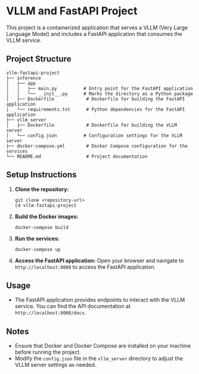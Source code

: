 # VLLM and FastAPI Project

This project is a containerized application that serves a VLLM (Very Large Language Model) and includes a FastAPI application that consumes the VLLM service. 

## Project Structure

```
vllm-fastapi-project
├── inference
│   ├── app
│   │   ├── main.py          # Entry point for the FastAPI application
│   │   └── __init__.py      # Marks the directory as a Python package
│   ├── Dockerfile            # Dockerfile for building the FastAPI application
│   └── requirements.txt      # Python dependencies for the FastAPI application
├── vllm_server
│   ├── Dockerfile            # Dockerfile for building the VLLM server
│   └── config.json          # Configuration settings for the VLLM server
├── docker-compose.yml        # Docker Compose configuration for the services
└── README.md                 # Project documentation
```

## Setup Instructions

1. **Clone the repository:**
   ```
   git clone <repository-url>
   cd vllm-fastapi-project
   ```

2. **Build the Docker images:**
   ```
   docker-compose build
   ```

3. **Run the services:**
   ```
   docker-compose up
   ```

4. **Access the FastAPI application:**
   Open your browser and navigate to `http://localhost:8000` to access the FastAPI application.

## Usage

- The FastAPI application provides endpoints to interact with the VLLM service. You can find the API documentation at `http://localhost:8000/docs`.

## Notes

- Ensure that Docker and Docker Compose are installed on your machine before running the project.
- Modify the `config.json` file in the `vllm_server` directory to adjust the VLLM server settings as needed.
